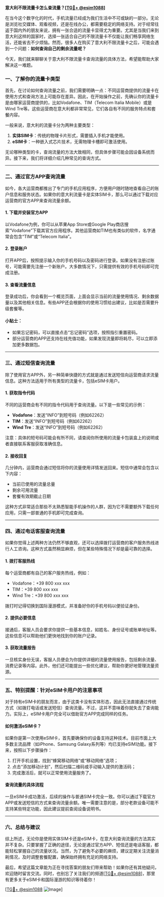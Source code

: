 **意大利不限流量卡怎么查流量？[[TG💪+ @esim1088](https://t.me/s/esim1088)]**

在当今这个数字化的时代，手机流量已经成为我们生活中不可或缺的一部分。无论是浏览社交媒体、观看视频，还是在线办公，都需要稳定的网络支持。对于经常往返于国内外的朋友来说，拥有一张合适的流量卡显得尤为重要。尤其是当我们来到意大利这样的国家时，选择一张适合自己的不限流量卡不仅能让我们畅享网络生活，还能省去不少烦恼。然而，很多人在购买了意大利不限流量卡之后，可能会遇到一个问题：**如何查询自己的剩余流量呢？**

今天，我们就来聊聊关于意大利不限流量卡查询流量的具体方法，希望能帮助大家解决这一难题。

### 一、了解你的流量卡类型

首先，在讨论如何查询流量之前，我们需要明确一点：不同运营商提供的流量卡在使用方式和查询方法上可能存在差异。因此，在开始操作之前，先确认你的流量卡是由哪家运营商提供的，比如Vodafone、TIM（Telecom Italia Mobile）或是Wind Tre等。这些运营商在意大利都非常常见，它们各自有不同的服务特点和套餐内容。

一般来说，意大利的流量卡分为两种主要类型：

1. **实体SIM卡**：传统的物理卡片形式，需要插入手机才能使用。
2. **eSIM卡**：一种嵌入式芯片技术，无需物理卡槽即可激活使用。

无论哪种类型的卡，查询流量的方法大致相同，但具体步骤可能会因设备系统而异。接下来，我们将详细介绍几种常见的查询方式。

---

### 二、通过官方APP查询流量

如今，各大运营商都推出了专门的手机应用程序，方便用户随时随地查看自己的账户信息和服务状态。如果你的意大利流量卡是实体SIM卡，那么可以通过下载对应运营商的官方APP来查询流量余额。

#### 1. 下载并安装官方APP
以Vodafone为例，你可以从苹果App Store或Google Play商店搜索“Vodafone”下载其官方应用程序。其他运营商如TIM也有类似的软件，名字通常会包含“TIM”或“Telecom Italia”。

#### 2. 登录账户
打开APP后，按照提示输入你的手机号码以及密码进行登录。如果没有注册过账号，可能需要先注册一个新账户。大多数情况下，只需提供有效的手机号码即可完成注册。

#### 3. 查看流量信息
登录成功后，你会看到一个概览页面，上面会显示当前的流量使用情况、剩余数据量以及其他相关信息。有些APP还会根据你的使用习惯给出建议，比如是否需要升级套餐等。

#### 小贴士：
- 如果忘记密码，可以直接点击“忘记密码”选项，按照指引重置密码。
- 部分运营商的APP还支持在线充值功能，如果发现流量即将耗尽，可以立即添加更多数据包。

---

### 三、通过短信查询流量

除了使用官方APP外，另一种简单快捷的方式就是通过发送短信向运营商请求流量信息。这种方法适用于所有类型的流量卡，包括eSIM卡用户。

#### 1. 获取指令代码
不同的运营商会有不同的指令代码用于查询流量。以下是一些常见的示例：

- **Vodafone**：发送“INFO”到短号码（例如62262）
- **TIM**：发送“INFO”到短号码（例如62262）
- **Wind Tre**：发送“INFO”到短号码（例如62262）

注意：具体的短号码可能会有所不同，请查阅你所使用的流量卡包装盒上的说明或者直接联系客服获取准确信息。

#### 2. 接收回复
几分钟内，运营商会通过短信将你的流量使用详情发送回来。短信中通常会包含以下内容：

- 当前已使用的流量总量
- 剩余可用流量
- 套餐有效期截止日期

这种方式非常适合那些不太熟悉智能手机操作的人群，因为它不需要额外下载任何应用，只需一部普通的手机即可完成查询。

---

### 四、通过电话客服查询流量

如果你觉得上述两种方法仍然不够直观，还可以选择拨打运营商的客户服务热线进行人工咨询。这种方式虽然稍显麻烦，但在某些特殊情况下却是最可靠的选择。

#### 1. 拨打客服热线
每个运营商都有自己的客户服务热线，例如：

- Vodafone：+39 800 xxx xxx
- TIM：+39 800 xxx xxx
- Wind Tre：+39 800 xxx xxx

拨打时记得切换到国际漫游模式，并准备好你的手机号码以便验证身份。

#### 2. 提供必要信息
接通后，客服人员会要求你提供一些基本信息，如姓名、身份证号或账单地址等。这些信息可以帮助他们更快地找到你的账户记录。

#### 3. 获取流量报告
一旦核实身份无误，客服人员便会为你提供详细的流量使用报告，包括剩余流量、消费记录等内容。此外，他们还可能提出一些优化建议，帮助你更好地管理流量资源。

---

### 五、特别提醒：针对eSIM卡用户的注意事项

对于持有eSIM卡的朋友而言，由于这类卡没有实体形态，因此无法直接通过传统方式（如拨打电话或发送短信）查询流量。不过，这并不意味着你就失去了查询能力。实际上，eSIM卡用户完全可以借助官方APP完成同样的任务。

#### 如何激活eSIM卡？
如果你是第一次使用eSIM卡，首先要确保你的设备支持这种技术。目前市面上大多数主流品牌（如iPhone、Samsung Galaxy系列等）均已支持eSIM功能。接下来，按照以下步骤操作：

1. 打开手机设置，找到“蜂窝移动网络”或“移动网络”选项；
2. 点击“添加移动计划”，然后扫描二维码或手动输入提供的激活码；
3. 完成激活后，就可以正常使用流量服务了。

#### 查询流量的具体流程
一旦eSIM卡成功激活，后续的操作与普通SIM卡完全一致。你可以通过下载官方APP或发送短信的方式来查询流量余额。唯一需要注意的是，部分老款设备可能不支持某些特定功能，因此建议提前查阅设备说明书。

---

### 六、总结与建议

综上所述，无论你是使用实体SIM卡还是eSIM卡，在意大利查询流量的方法其实并不复杂。只要掌握了正确的途径，无论是通过官方APP、短信还是电话客服，都能轻松掌握自己的流量状况。当然，为了避免不必要的麻烦，建议定期关注流量消耗情况，及时调整套餐配置，确保始终拥有充足的网络支持。

最后，希望这篇文章能为正在寻找答案的朋友们带来帮助！如果你还有其他疑问，欢迎随时留言交流。同时，也别忘了关注我们的频道[[TG💪+ @esim1088](https://t.me/s/esim1088)]，那里有更多关于eSIM卡和国际漫游的知识等待着你！

[[TG💪+ @esim1088](https://t.me/s/esim1088) ![Image](https://i.postimg.cc/4NQfJmqS/Snipaste-2025-05-13-00-14-12.png)]
